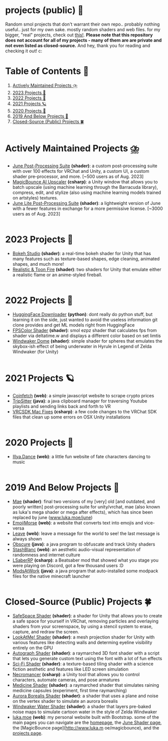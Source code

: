# projects (public) 🌈
Random smol projects that don't warrant their own repo.. probably nothing useful.. just for my own sake. mostly random shaders and web files. for my bigger, "real" projects, check out [this!](http://www.luka.moe/projects). **Please note that this repository does not account for all of my projects - many of them are are private and not even listed as closed-source.** And hey, thank you for reading and checking it out! c:

# Table of Contents 🍩
1. [Actively Maintained Projects ⛈️](#actively-maintained-projects-%EF%B8%8F)
2. [2023 Projects 🍕](#2023-projects-)
3. [2022 Projects 🌸](#2022-projects-)
4. [2021 Projects 🪐](#2021-projects-)
5. [2020 Projects 🍄](#2020-projects-)
6. [2019 And Below Projects 🍓](#2019-and-below-projects-)
7. [Closed-Source (Public) Projects 🍀](#closed-source-public-projects-)
 <br/><br/>

# Actively Maintained Projects ⛈️
- [June Post-Processing Suite](http://www.luka.moe/june) **(shader)**: a custom post-processing suite with over 100 effects for VRChat and Unity, a custom UI, a custom shader pre-processor, and more. [~500 users as of Aug. 2023]
- [MagicBounce AI Upscaler](http://www.luka.moe/magicbounce) **(csharp)**: a Unity window that allows you to batch upscale (using machine learning through the Barracuda library), compress, edit, and stylize (also using machine learning models trained on artstyles) textures. 
- [June Lite Post-Processing Suite](https://www.github.com/lukasong/junelite) **(shader)**: a lightweight version of June with a fewer features in exchange for a more permissive license. [~3000 users as of Aug. 2023]
 <br/><br/>

# 2023 Projects 🍕
- [Bokeh Studio](https://github.com/lukasong/projects/tree/main/shader/bokeh) **(shader)**: a real-time bokeh shader for Unity that has many features such as texture-based shapes, edge cleaning, animated shapes, and much more!
- [Realistic & Toon Fire](https://github.com/lukasong/projects/tree/main/shader/fire) **(shader)**: two shaders for Unity that emulate either a realistic flame or an anime-styled fireball.
 <br/><br/>

# 2022 Projects 🌸
- [HuggingFace Downloader](https://github.com/lukasong/projects/tree/main/python/huggingface_dl) **(python)**: dont really do python stuff, but learning it on the side, just wanted to avoid the useless information git clone provides and get ML models right from HuggingFace
- [FPSColor Shader](https://github.com/lukasong/projects/tree/main/shader/fpscolor) **(shader)**: smol ezpz shader that calculates fps from shader via deltatime.w and displays a different color based on set limtis
- [Windwaker Dome](https://github.com/lukasong/projects/tree/main/shader/windwaker_dome) **(shader)**: simple shader for spheres that emulates the skybox-ish effect of being underwater in Hyrule in Legend of Zelda Windwaker (for Unity)
 <br/><br/>

# 2021 Projects 🪐
- [Coinfetch](https://github.com/lukasong/projects/tree/main/web/coinfetch) **(web)**: a simple javascript website to scrape crypto prices
- [TripSitter](https://github.com/lukasong/projects/tree/main/java/tripsitter) **(java)**: a java clipboard manager for traversing Youtube playlists and sending links back and forth to VR
- [VRCSDK Mac Fixes](https://github.com/lukasong/projects/tree/main/csharp/vrcsdk-mac-fixes) **(csharp)**: a few code changes to the VRChat SDK files that clean up some errors on OSX Unity installations
 <br/><br/>

# 2020 Projects 🍄
- [Illya.Dance](https://github.com/lukasong/projects/tree/main/web/illya-dance) **(web)**: a little fun website of fate characters dancing to music
 <br/><br/>

# 2019 And Below Projects 🍓
- [Mae](https://github.com/lukasong/projects_public/tree/main/mae) **(shader)**: final two versions of my [very] old [and outdated, and poorly written] post-processing suite for unity/vrchat, mae (also known as luka's mega shader or mega after effects), which has since been replaced by june (www.luka.moe/june)
- [EmojiMorse](https://github.com/lukasong/projects/tree/main/web/emoji-morse) **(web)**: a website that converts text into emojis and vice-versa
- [Leave](https://github.com/lukasong/projects/tree/main/web/leave) **(web)**: leave a message for the world to see! the last message is always shown
- [Obscure](https://github.com/lukasong/projects/tree/main/java/obscure) **(java)**: a java program to obfuscate and track Unity shaders
- [StashBlanc](https://github.com/lukasong/projects/tree/main/web/stashblanc) **(web)**: an aesthetic audio-visual representation of randomness and internet culture
- [LSaberRP](https://github.com/lukasong/projects/tree/main/csharp/lsaberrp) **(csharp)**: a Beatsaber mod that showed what you stage you were playing on Discord, got a few thousand users :D
- [ModsAtWork](https://github.com/lukasong/projects/tree/main/java/modsatwork) **(java)**: a java program that auto-installed some modpack files for the native minecraft launcher
 <br/><br/>

# Closed-Source (Public) Projects 🍀
- [SafeSpace Shader](https://lukasong.gumroad.com/l/safespace?layout=profile) **(shader)**: a shader for Unity that allows you to create a safe space for yourself in VRChat, removing particles and overlaying shaders from your screenspace, by using a stencil system to erase, capture, and redraw the screen.
- [LookAtMe! Shader](https://lukasong.gumroad.com/l/lookatme?layout=profile) **(shader)**: a mesh projection shader for Unity with various features like detecting walls and determing eyeline visibility entirely on the GPU
- [Autograph Shader](https://lukasong.gumroad.com/l/autographshader?layout=profile) **(shader)**: a raymarched 3D font shader with a script that lets you generate custom text using the font with a lot of fun effects
- [Sci-Fi Shader](https://lukasong.gumroad.com/l/scifishader?layout=profile) **(shader)**: a texture-based tiling shader with a science fiction aesthetic and features like LED screen simulation
- [Necromancer](https://lukasong.gumroad.com/l/necromancervrc?layout=profile) **(csharp)**: a Unity tool that allows you to control characters, automate cameras, and pose armatures
- [Medicine Shader](https://lukasong.gumroad.com/l/medicineshader?layout=profile) **(shader)**: a raymarched shader that simulates raining medicine capsules (experiment, first time raymarching)
- [Aurora Borealis Shader](https://lukasong.gumroad.com/l/borealis?layout=profile) **(shader)**: a shader that uses a plane and noise on the vertex shader to simulate an aurora borealis
- [Windwaker Water Shader](https://lukasong.gumroad.com/l/windwaker?layout=profile) **(shader)**: a shader that layers pre-baked noise maps to simulate cartoon water in the style of Zelda Windwaker
- [luka.moe](http://www.luka.moe) **(web)**: my personal website built with Bootstrap. some of the main pages you can navigate are the [homepage](http://www.luka.moe), the [June Shader page](http://www.luka.moe/june), the [MagicBounce page](http://www.luka.m  oe/magicbounce), and the [projects page](http://www.luka.moe/projects).